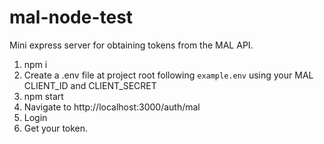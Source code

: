 # mal-node-test
Mini express server for obtaining tokens from the MAL API.

1. npm i
2. Create a .env file at project root following `example.env` using your MAL CLIENT_ID and CLIENT_SECRET
3. npm start
4. Navigate to http://localhost:3000/auth/mal
5. Login
6. Get your token.
